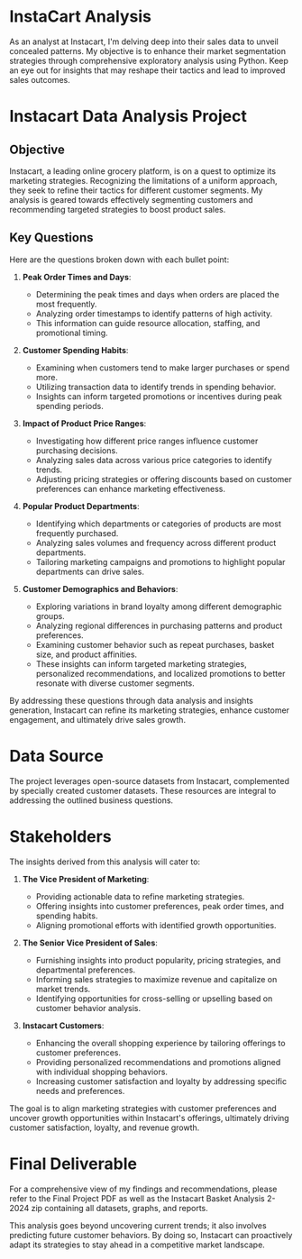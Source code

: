 # InstaCart Analysis

As an analyst at Instacart, I'm delving deep into their sales data to unveil concealed patterns. My objective is to enhance their market segmentation strategies through comprehensive exploratory analysis using Python. Keep an eye out for insights that may reshape their tactics and lead to improved sales outcomes.

# Instacart Data Analysis Project
## Objective
Instacart, a leading online grocery platform, is on a quest to optimize its marketing strategies. Recognizing the limitations of a uniform approach, they seek to refine their tactics for different customer segments. My analysis is geared towards effectively segmenting customers and recommending targeted strategies to boost product sales.


## Key Questions

Here are the questions broken down with each bullet point:

1. **Peak Order Times and Days**:
   - Determining the peak times and days when orders are placed the most frequently.
   - Analyzing order timestamps to identify patterns of high activity.
   - This information can guide resource allocation, staffing, and promotional timing.

2. **Customer Spending Habits**:
   - Examining when customers tend to make larger purchases or spend more.
   - Utilizing transaction data to identify trends in spending behavior.
   - Insights can inform targeted promotions or incentives during peak spending periods.

3. **Impact of Product Price Ranges**:
   - Investigating how different price ranges influence customer purchasing decisions.
   - Analyzing sales data across various price categories to identify trends.
   - Adjusting pricing strategies or offering discounts based on customer preferences can enhance marketing effectiveness.

4. **Popular Product Departments**:
   - Identifying which departments or categories of products are most frequently purchased.
   - Analyzing sales volumes and frequency across different product departments.
   - Tailoring marketing campaigns and promotions to highlight popular departments can drive sales.

5. **Customer Demographics and Behaviors**:
   - Exploring variations in brand loyalty among different demographic groups.
   - Analyzing regional differences in purchasing patterns and product preferences.
   - Examining customer behavior such as repeat purchases, basket size, and product affinities.
   - These insights can inform targeted marketing strategies, personalized recommendations, and localized promotions to better resonate with diverse customer segments.

By addressing these questions through data analysis and insights generation, Instacart can refine its marketing strategies, enhance customer engagement, and ultimately drive sales growth.


# Data Source

The project leverages open-source datasets from Instacart, complemented by specially created customer datasets. These resources are integral to addressing the outlined business questions.

# Stakeholders

The insights derived from this analysis will cater to:

1. **The Vice President of Marketing**:
   - Providing actionable data to refine marketing strategies.
   - Offering insights into customer preferences, peak order times, and spending habits.
   - Aligning promotional efforts with identified growth opportunities.

2. **The Senior Vice President of Sales**:
   - Furnishing insights into product popularity, pricing strategies, and departmental preferences.
   - Informing sales strategies to maximize revenue and capitalize on market trends.
   - Identifying opportunities for cross-selling or upselling based on customer behavior analysis.

3. **Instacart Customers**:
   - Enhancing the overall shopping experience by tailoring offerings to customer preferences.
   - Providing personalized recommendations and promotions aligned with individual shopping behaviors.
   - Increasing customer satisfaction and loyalty by addressing specific needs and preferences.

The goal is to align marketing strategies with customer preferences and uncover growth opportunities within Instacart's offerings, ultimately driving customer satisfaction, loyalty, and revenue growth.


# Final Deliverable

For a comprehensive view of my findings and recommendations, please refer to the Final Project PDF as well as the Instacart Basket Analysis 2-2024 zip containing all datasets, graphs, and reports.

This analysis goes beyond uncovering current trends; it also involves predicting future customer behaviors. By doing so, Instacart can proactively adapt its strategies to stay ahead in a competitive market landscape.
